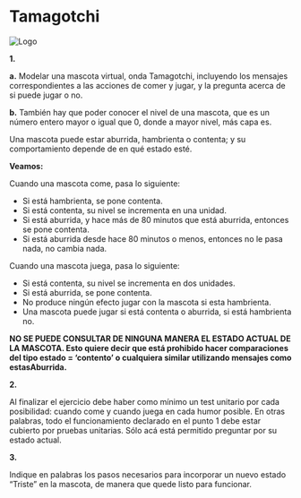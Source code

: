 # Tamagotchi                                       
![Logo](https://user-images.githubusercontent.com/39106189/224465594-6f844a43-7fa9-42f0-9c55-bd50052b0b33.PNG)

**1.**

**a.** Modelar una mascota virtual, onda Tamagotchi, incluyendo los mensajes correspondientes a las acciones de comer y jugar, y la pregunta acerca de si puede jugar o no.

**b.** También hay que poder conocer el nivel de una mascota, que es un número entero mayor o igual que 0, donde a mayor nivel, más capa es.

Una mascota puede estar aburrida, hambrienta o contenta; y su comportamiento depende de en qué estado esté.

**Veamos:**

Cuando una mascota come, pasa lo siguiente:

- Si está hambrienta, se pone contenta.
- Si está contenta, su nivel se incrementa en una unidad.
- Si está aburrida, y hace más de 80 minutos que está aburrida, entonces se pone contenta.
- Si está aburrida desde hace 80 minutos o menos, entonces no le pasa nada, no cambia nada.

Cuando una mascota juega, pasa lo siguiente:

- Si está contenta, su nivel se incrementa en dos unidades.
- Si está aburrida, se pone contenta.
- No produce ningún efecto jugar con la mascota si esta hambrienta.
- Una mascota puede jugar si está contenta o aburrida, si está hambrienta no.


**NO SE PUEDE CONSULTAR DE NINGUNA MANERA EL ESTADO ACTUAL DE LA MASCOTA.
Esto quiere decir que está prohibido hacer comparaciones del tipo estado = ‘contento’ o cualquiera similar utilizando mensajes como estasAburrida.**

**2.**

Al finalizar el ejercicio debe haber como mínimo un test unitario por cada posibilidad:
cuando come y cuando juega en cada humor posible. En otras palabras, todo el funcionamiento declarado en el punto 1 debe estar cubierto por pruebas unitarias. Sólo
acá está permitido preguntar por su estado actual.

**3.** 

Indique en palabras los pasos necesarios para incorporar un nuevo estado “Triste” en la mascota, de manera que quede listo para funcionar.
